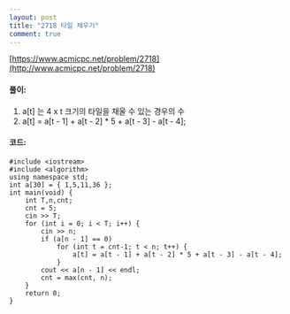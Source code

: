 ```yaml
---
layout: post
title: "2718 타일 채우기"
comment: true
---
```

[https://www.acmicpc.net/problem/2718](http://www.acmicpc.net/problem/2718)

#### **풀이:**
1. a[t] 는 4 x t 크기의 타일을 채울 수 있는 경우의 수
2. a[t] = a[t - 1] + a[t - 2] * 5 + a[t - 3] - a[t - 4];

#### **코드:**

```
#include <iostream>
#include <algorithm>
using namespace std;
int a[30] = { 1,5,11,36 };
int main(void) {
	int T,n,cnt;
	cnt = 5;
	cin >> T;
	for (int i = 0; i < T; i++) {
		cin >> n;
		if (a[n - 1] == 0)
			for (int t = cnt-1; t < n; t++) {
				a[t] = a[t - 1] + a[t - 2] * 5 + a[t - 3] - a[t - 4];
			}
		cout << a[n - 1] << endl;
		cnt = max(cnt, n);
	}
	return 0;
}
```


